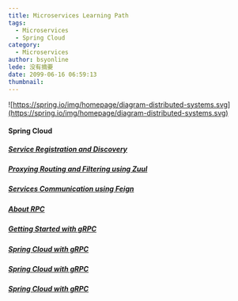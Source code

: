 ```yaml
---
title: Microservices Learning Path
tags:
  - Microservices
  - Spring Cloud
category:
  - Microservices
author: bsyonline
lede: 没有摘要
date: 2099-06-16 06:59:13
thumbnail:
---
```


![https://spring.io/img/homepage/diagram-distributed-systems.svg](https://spring.io/img/homepage/diagram-distributed-systems.svg)

#### **Spring Cloud**
##### **[Service Registration and Discovery](../../../../2018/06/16/service-registration-and-discovery/)**
##### **[Proxying Routing and Filtering using Zuul](../../../../2018/06/17/proxying-routing-and-filtering-using-zuul/)**
##### **[Services Communication using Feign](../../../../2018/06/20/services-communication-using-feign/)**
##### **[About RPC](../../../../2018/05/18/about-rpc/)**
##### **[Getting Started with gRPC](../../../../2018/06/09/getting-started-with-grpc/)**
##### **[Spring Cloud with gRPC](../../../../2018/06/09/spring-cloud-with-grpc/)**
##### **[Spring Cloud with gRPC](../../../../2018/06/26/configuration-management-with-spring-cloud-config/)**
##### **[Spring Cloud with gRPC](../../../../2018/06/27/dynamic-configuration-management-with-spring-cloud-bus/)**


[]()
[]()
[]()